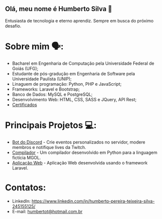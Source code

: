 ## Olá, meu nome é Humberto Silva 👋
Entusiasta de tecnologia e eterno aprendiz. Sempre em busca do próximo desafio.
# Sobre mim 🗣️:
* Bacharel em Engenharia de Computação pela Universidade Federal de Goiás (UFG);
* Estudante de pós-gradução em Engenharia de Software pela Universidade Paulista (UNIP);
* Linaguem de programação: Python, PHP e JavaScript;
* Frameworks: Laravel e Bootstrap;
* Banco de Dados: MySQL e PostgreSQL;
* Desenvolvimento Web: HTML, CSS, SASS e JQuery, API Rest;
* [Certificados](https://github.com/hptsilva/Certificados)
# Principais Projetos 💻:
* [Bot do Discord](https://github.com/isac-bot/ISAC) - Crie eventos personalizados no servidor, modere membros e notifique lives da Twitch.
* [Compilador](https://github.com/hptsilva/Compilador-para-a-linguagem-MGOL) - Um compilador desenvolvido em Python para a linguagem fictícia MGOL.
* [Aplicação Web](https://github.com/hptsilva/Projeto-Laravel) - Aplicação Web desenvolvida usando o framework Laravel.
# Contatos:
* LinkedIn: https://www.linkedin.com/in/humberto-pereira-teixeira-silva-245155125/
* E-mail: humbertot@hotmail.com.br
